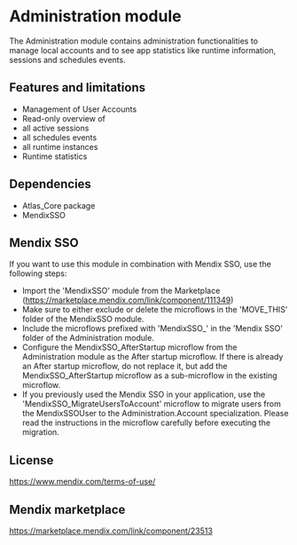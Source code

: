 # Administration module
The Administration module contains administration functionalities to manage local accounts and to see app statistics like runtime information, sessions and schedules events.

## Features and limitations
- Management of User Accounts
- Read-only overview of
- all active sessions
- all schedules events
- all runtime instances
- Runtime statistics

## Dependencies
- Atlas_Core package
- MendixSSO 

## Mendix SSO
If you want to use this module in combination with Mendix SSO, use the following steps:
- Import the 'MendixSSO' module from the Marketplace (https://marketplace.mendix.com/link/component/111349)
- Make sure to either exclude or delete the microflows in the 'MOVE_THIS' folder of the MendixSSO module.
- Include the microflows prefixed with 'MendixSSO_' in the 'Mendix SSO' folder of the Administration module.
- Configure the MendixSSO_AfterStartup microflow from the Administration module as the After startup microflow. If there is already an After startup microflow, do not replace it, but add the MendixSSO_AfterStartup microflow as a sub-microflow in the existing microflow.
- If you previously used the Mendix SSO in your application, use the 'MendixSSO_MigrateUsersToAccount' microflow to migrate users from the MendixSSOUser to the Administration.Account specialization. Please read the instructions in the microflow carefully before executing the migration.

## License
https://www.mendix.com/terms-of-use/

## Mendix marketplace
https://marketplace.mendix.com/link/component/23513
